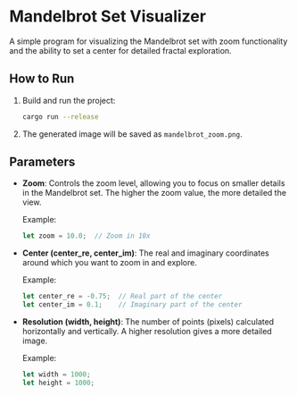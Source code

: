 # Mandelbrot Set Visualizer

A simple program for visualizing the Mandelbrot set with zoom functionality and the ability to set a center for detailed fractal exploration.

## How to Run

1. Build and run the project:
   ```bash
   cargo run --release
   ```

2. The generated image will be saved as `mandelbrot_zoom.png`.

## Parameters

- **Zoom**: Controls the zoom level, allowing you to focus on smaller details in the Mandelbrot set. The higher the zoom value, the more detailed the view.

  Example:
  ```rust
  let zoom = 10.0;  // Zoom in 10x
  ```

- **Center (center_re, center_im)**: The real and imaginary coordinates around which you want to zoom in and explore.

  Example:
  ```rust
  let center_re = -0.75;  // Real part of the center
  let center_im = 0.1;    // Imaginary part of the center
  ```

- **Resolution (width, height)**: The number of points (pixels) calculated horizontally and vertically. A higher resolution gives a more detailed image.

  Example:
  ```rust
  let width = 1000;
  let height = 1000;
  ```